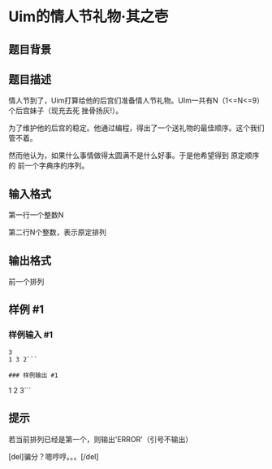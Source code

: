# Uim的情人节礼物·其之壱

## 题目背景



## 题目描述

情人节到了，Uim打算给他的后宫们准备情人节礼物。UIm一共有N（1<=N<=9）个后宫妹子（现充去死 挫骨扬灰!）。

为了维护他的后宫的稳定。他通过编程，得出了一个送礼物的最佳顺序。这个我们管不着。

然而他认为，如果什么事情做得太圆满不是什么好事。于是他希望得到 原定顺序 的 前一个字典序的序列。


## 输入格式

第一行一个整数N

第二行N个整数，表示原定排列


## 输出格式

前一个排列


## 样例 #1

### 样例输入 #1
```
3
1 3 2```

### 样例输出 #1

```
1 2 3```

## 提示

若当前排列已经是第一个，则输出'ERROR'（引号不输出）

[del]骗分？嗯哼哼。。。[/del]

